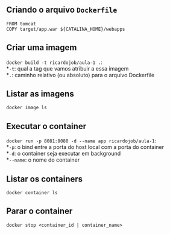 ## Criando o arquivo `Dockerfile`
```
FROM tomcat
COPY target/app.war ${CATALINA_HOME}/webapps
```

## Criar uma imagem

`docker build -t ricardojob/aula-1 .`:  
*`-t`: qual a tag que vamos atribuir a essa imagem  
*`.`: caminho relativo (ou absoluto) para o arquivo Dockerfile  


## Listar as imagens

`docker image ls`

## Executar o container

`docker run -p 8081:8080 -d --name app ricardojob/aula-1`:   
*`-p`: o bind entre a porta do host local com a porta do container  
*`-d`: o container seja executar em background  
*`--name`: o nome do container  


## Listar os containers

`docker container ls`

## Parar o container

`docker stop <container_id | container_name>`